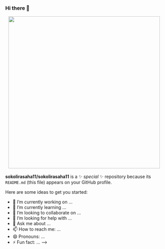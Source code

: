 ### Hi there 👋
<div id="header" align="center">
  <img src="https://media4.giphy.com/media/iIqmM5tTjmpOB9mpbn/giphy.gif?cid=ecf05e47esm9hul9d8v1svt0yn14gcx7jnk2elawjzs7llgv&rid=giphy.gif&ct=g" width="480" />
  <img src="https://komarev.com/ghpvc/?username=sokolirasaha11&style=flat-square&color=blue" alt=""/>
</div>
  
**sokolirasaha11/sokolirasaha11** is a ✨ _special_ ✨ repository because its `README.md` (this file) appears on your GitHub profile.

Here are some ideas to get you started:

- 🔭 I’m currently working on ...
- 🌱 I’m currently learning ...
- 👯 I’m looking to collaborate on ...
- 🤔 I’m looking for help with ...
- 💬 Ask me about ...
- 📫 How to reach me: ...
- 😄 Pronouns: ...
- ⚡ Fun fact: ...
-->
